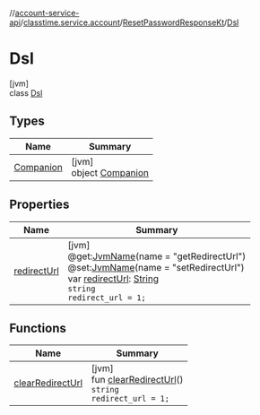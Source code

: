 //[account-service-api](../../../../index.md)/[classtime.service.account](../../index.md)/[ResetPasswordResponseKt](../index.md)/[Dsl](index.md)

# Dsl

[jvm]\
class [Dsl](index.md)

## Types

| Name | Summary |
|---|---|
| [Companion](-companion/index.md) | [jvm]<br>object [Companion](-companion/index.md) |

## Properties

| Name | Summary |
|---|---|
| [redirectUrl](redirect-url.md) | [jvm]<br>@get:[JvmName](https://kotlinlang.org/api/latest/jvm/stdlib/kotlin.jvm/-jvm-name/index.html)(name = &quot;getRedirectUrl&quot;)<br>@set:[JvmName](https://kotlinlang.org/api/latest/jvm/stdlib/kotlin.jvm/-jvm-name/index.html)(name = &quot;setRedirectUrl&quot;)<br>var [redirectUrl](redirect-url.md): [String](https://kotlinlang.org/api/latest/jvm/stdlib/kotlin/-string/index.html)<br><code>string redirect_url = 1;</code> |

## Functions

| Name | Summary |
|---|---|
| [clearRedirectUrl](clear-redirect-url.md) | [jvm]<br>fun [clearRedirectUrl](clear-redirect-url.md)()<br><code>string redirect_url = 1;</code> |
